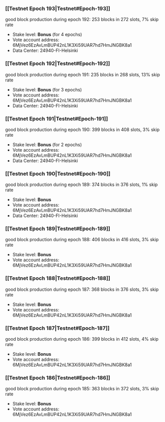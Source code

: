 ### [[Testnet Epoch 193|Testnet#Epoch-193]]
good block production during epoch 192: 253 blocks in 272 slots, 7% skip rate
* Stake level: **Bonus** (for 4 epochs)
* Vote account address: 6MjVez6EzAvLmBUP42nL1K3Xi59UAR7hd7HmJNGBK8a1
* Data Center: 24940-FI-Helsinki
### [[Testnet Epoch 192|Testnet#Epoch-192]]
good block production during epoch 191: 235 blocks in 268 slots, 13% skip rate
* Stake level: **Bonus** (for 3 epochs)
* Vote account address: 6MjVez6EzAvLmBUP42nL1K3Xi59UAR7hd7HmJNGBK8a1
* Data Center: 24940-FI-Helsinki
### [[Testnet Epoch 191|Testnet#Epoch-191]]
good block production during epoch 190: 399 blocks in 408 slots, 3% skip rate
* Stake level: **Bonus** (for 2 epochs)
* Vote account address: 6MjVez6EzAvLmBUP42nL1K3Xi59UAR7hd7HmJNGBK8a1
* Data Center: 24940-FI-Helsinki
### [[Testnet Epoch 190|Testnet#Epoch-190]]
good block production during epoch 189: 374 blocks in 376 slots, 1% skip rate
* Stake level: **Bonus**
* Vote account address: 6MjVez6EzAvLmBUP42nL1K3Xi59UAR7hd7HmJNGBK8a1
* Data Center: 24940-FI-Helsinki
### [[Testnet Epoch 189|Testnet#Epoch-189]]
good block production during epoch 188: 406 blocks in 416 slots, 3% skip rate
* Stake level: **Bonus**
* Vote account address: 6MjVez6EzAvLmBUP42nL1K3Xi59UAR7hd7HmJNGBK8a1
### [[Testnet Epoch 188|Testnet#Epoch-188]]
good block production during epoch 187: 368 blocks in 376 slots, 3% skip rate
* Stake level: **Bonus**
* Vote account address: 6MjVez6EzAvLmBUP42nL1K3Xi59UAR7hd7HmJNGBK8a1
### [[Testnet Epoch 187|Testnet#Epoch-187]]
good block production during epoch 186: 399 blocks in 412 slots, 4% skip rate
* Stake level: **Bonus**
* Vote account address: 6MjVez6EzAvLmBUP42nL1K3Xi59UAR7hd7HmJNGBK8a1
### [[Testnet Epoch 186|Testnet#Epoch-186]]
good block production during epoch 185: 363 blocks in 372 slots, 3% skip rate
* Stake level: **Bonus**
* Vote account address: 6MjVez6EzAvLmBUP42nL1K3Xi59UAR7hd7HmJNGBK8a1